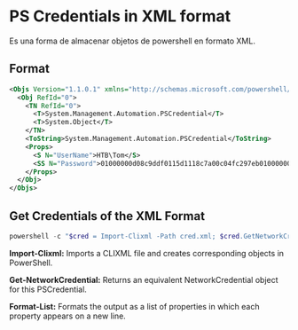 # PS Credentials in XML format

Es una forma de almacenar objetos de powershell en formato XML.

## Format

```xml
<Objs Version="1.1.0.1" xmlns="http://schemas.microsoft.com/powershell/2004/04">
  <Obj RefId="0">
    <TN RefId="0">
      <T>System.Management.Automation.PSCredential</T>
      <T>System.Object</T>
    </TN>
    <ToString>System.Management.Automation.PSCredential</ToString>
    <Props>
      <S N="UserName">HTB\Tom</S>
      <SS N="Password">01000000d08c9ddf0115d1118c7a00c04fc297eb01000000e4a07bc7aaeade47925c42c8be5870730000000002000000000003660000c000000010000000d792a6f34a55235c22da98b0c041ce7b0000000004800000a00000001000000065d20f0b4ba5367e53498f0209a3319420000000d4769a161c2794e19fcefff3e9c763bb3a8790deebf51fc51062843b5d52e40214000000ac62dab09371dc4dbfd763fea92b9d5444748692</SS>
    </Props>
  </Obj>
</Objs>
```

## Get Credentials of the XML Format

```powershell
powershell -c "$cred = Import-Clixml -Path cred.xml; $cred.GetNetworkCredential() | Format-List *"
```

**Import-Clixml:** Imports a CLIXML file and creates corresponding objects in PowerShell.

**Get-NetworkCredential:**  Returns an equivalent NetworkCredential object for this PSCredential.

**Format-List:** Formats the output as a list of properties in which each property appears on a new line.
